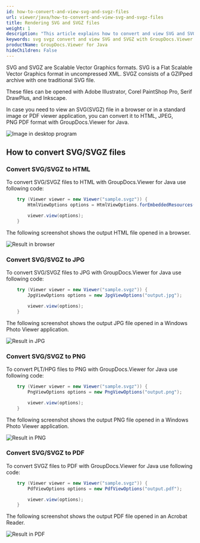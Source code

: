 ```yaml
---
id: how-to-convert-and-view-svg-and-svgz-files
url: viewer/java/how-to-convert-and-view-svg-and-svgz-files
title: Rendering SVG and SVGZ files
weight: 1
description: "This article explains how to convert and view SVG and SVGZ files with GroupDocs.Viewer within your Java applications."
keywords: svg svgz convert and view SVG and SVGZ with GroupDocs.Viewer Java API
productName: GroupDocs.Viewer for Java
hideChildren: False
---
```

SVG and SVGZ are Scalable Vector Graphics formats. SVG is a Flat Scalable Vector Graphics format in uncompressed XML.
SVGZ consists of a GZIPped archive with one traditional SVG file.

These files can be opened with Adobe Illustrator, Corel PaintShop Pro, Serif DrawPlus, and Inkscape.

In case you need to view an SVG(SVGZ) file in a browser or in a standard image or PDF viewer application, you can convert it to HTML, JPEG, PNG PDF format with GroupDocs.Viewer for Java.

![Image in desktop program](viewer/java/images/how-to-convert-and-view-svg-and-svgz-files/main.jpg)

## How to convert SVG/SVGZ files

### Convert SVG/SVGZ to HTML

To convert SVG/SVGZ files to HTML with GroupDocs.Viewer for Java use following code:

```java
    try (Viewer viewer = new Viewer("sample.svgz")) {
        HtmlViewOptions options = HtmlViewOptions.forEmbeddedResources("output.html");

        viewer.view(options);
    }
```

The following screenshot shows the output HTML file opened in a browser.

![Result in browser](viewer/java/images/how-to-convert-and-view-svg-and-svgz-files/result-in-browser.jpg)

### Convert SVG/SVGZ to JPG

To convert SVG/SVGZ files to JPG with GroupDocs.Viewer for Java use following code:

```java
    try (Viewer viewer = new Viewer("sample.svgz")) {
        JpgViewOptions options = new JpgViewOptions("output.jpg");

        viewer.view(options);
    }
```

The following screenshot shows the output JPG file opened in a Windows Photo Viewer application.

![Result in JPG](viewer/java/images/how-to-convert-and-view-svg-and-svgz-files/result-jpg.jpg)

### Convert SVG/SVGZ to PNG

To convert PLT/HPG files to PNG with GroupDocs.Viewer for Java use following code:

```java
    try (Viewer viewer = new Viewer("sample.svgz")) {
        PngViewOptions options = new PngViewOptions("output.png");

        viewer.view(options);
    }
```

The following screenshot shows the output PNG file opened in a Windows Photo Viewer application.

![Result in PNG](viewer/java/images/how-to-convert-and-view-svg-and-svgz-files/result-png.jpg)

### Convert SVG/SVGZ to PDF

To convert SVGZ files to PDF with GroupDocs.Viewer for Java use following code:

```java
    try (Viewer viewer = new Viewer("sample.svgz")) {
        PdfViewOptions options = new PdfViewOptions("output.pdf");

        viewer.view(options);
    }
```

The following screenshot shows the output PDF file opened in an Acrobat Reader.

![Result in PDF](viewer/java/images/how-to-convert-and-view-svg-and-svgz-files/result-pdf.jpg)
